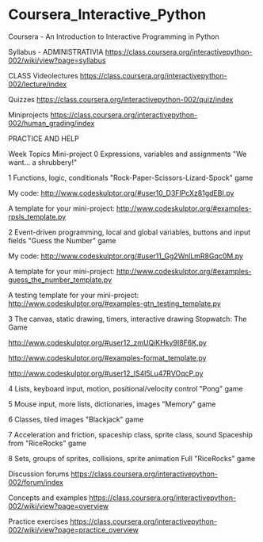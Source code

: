 Coursera_Interactive_Python
===========================

Coursera - An Introduction to Interactive Programming in Python 

Syllabus - ADMINISTRATIVIA
https://class.coursera.org/interactivepython-002/wiki/view?page=syllabus


CLASS
Videolectures
https://class.coursera.org/interactivepython-002/lecture/index

Quizzes
https://class.coursera.org/interactivepython-002/quiz/index

Miniprojects
https://class.coursera.org/interactivepython-002/human_grading/index


PRACTICE AND HELP

Week  Topics	Mini-project
0	Expressions, variables and assignments	 "We want... a shrubbery!"

1	Functions, logic, conditionals	"Rock-Paper-Scissors-Lizard-Spock" game

My code: http://www.codeskulptor.org/#user10_D3FlPcXz81gdEBI.py

A template for your mini-project: http://www.codeskulptor.org/#examples-rpsls_template.py




2	Event-driven programming, local and global variables, buttons and input fields	"Guess the Number" game

My code: http://www.codeskulptor.org/#user11_Gg2WnlLmR8Gqc0M.py

A template for your mini-project: http://www.codeskulptor.org/#examples-guess_the_number_template.py

A testing template for your mini-project: http://www.codeskulptor.org/#examples-gtn_testing_template.py




3	The canvas, static drawing, timers, interactive drawing	Stopwatch: The Game

http://www.codeskulptor.org/#user12_zmUQiKHky9I8F6K.py

http://www.codeskulptor.org/#examples-format_template.py

http://www.codeskulptor.org/#user12_lS4l5Lu47RVOqcP.py




4	Lists, keyboard input, motion, positional/velocity control	"Pong" game

5	Mouse input, more lists, dictionaries, images	"Memory" game

6	Classes, tiled images	"Blackjack" game

7	Acceleration and friction, spaceship class, sprite class, sound	Spaceship from "RiceRocks" game

8	Sets, groups of sprites, collisions, sprite animation	Full "RiceRocks" game

Discussion forums
https://class.coursera.org/interactivepython-002/forum/index

Concepts and examples
https://class.coursera.org/interactivepython-002/wiki/view?page=overview

Practice exercises
https://class.coursera.org/interactivepython-002/wiki/view?page=practice_overview

